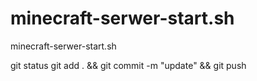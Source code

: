 # minecraft-serwer-start.sh
minecraft-serwer-start.sh

 git status git add . && git commit -m "update" && git push 